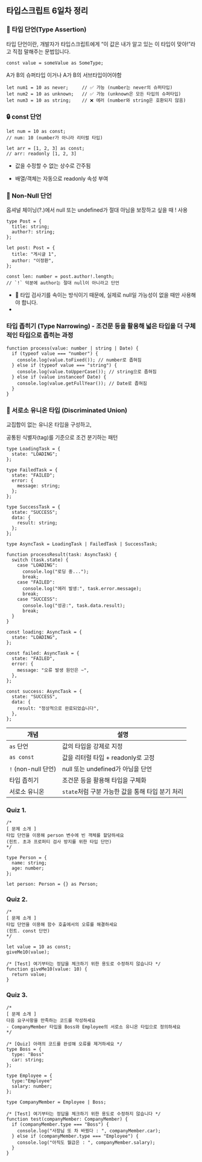 ## 타입스크립트 6일차 정리

### 🧱 타입 단언(Type Assertion)

타입 단언이란, 개발자가 타입스크립트에게
“이 값은 내가 알고 있는 이 타입이 맞아!”라고 직접 말해주는 문법입니다.

```
const value = someValue as SomeType;

```

A가 B의 슈퍼타입 이거나
A가 B의 서브타입이어야함

```
let num1 = 10 as never;     // ✅ 가능 (number는 never의 슈퍼타입)
let num2 = 10 as unknown;   // ✅ 가능 (unknown은 모든 타입의 슈퍼타입)
let num3 = 10 as string;    // ❌ 에러 (number와 string은 호환되지 않음)
```

### 🔒 const 단언

```
let num = 10 as const;
// num: 10 (number가 아니라 리터럴 타입)

let arr = [1, 2, 3] as const;
// arr: readonly [1, 2, 3]
```

- 값을 수정할 수 없는 상수로 간주됨

- 배열/객체는 자동으로 readonly 속성 부여

### 🚫 Non-Null 단언

옵셔널 체이닝(?.)에서 null 또는 undefined가 절대 아님을 보장하고 싶을 때 ! 사용

```
type Post = {
  title: string;
  author?: string;
};

let post: Post = {
  title: "게시글 1",
  author: "이정환",
};

const len: number = post.author!.length;
// `!` 덕분에 author는 절대 null이 아니라고 단언
```

- 📌 타입 검사기를 속이는 방식이기 때문에, 실제로 null일 가능성이 없을 때만 사용해야 합니다.
-

### 타입 좁히기 (Type Narrowing) - 조건문 등을 활용해 넓은 타입을 더 구체적인 타입으로 좁히는 과정

```
function process(value: number | string | Date) {
  if (typeof value === "number") {
    console.log(value.toFixed()); // number로 좁혀짐
  } else if (typeof value === "string") {
    console.log(value.toUpperCase()); // string으로 좁혀짐
  } else if (value instanceof Date) {
    console.log(value.getFullYear()); // Date로 좁혀짐
  }
}

```

### 🧬 서로소 유니온 타입 (Discriminated Union)

교집합이 없는 유니온 타입을 구성하고,

공통된 식별자(tag)를 기준으로 조건 분기하는 패턴

```
type LoadingTask = {
  state: "LOADING";
};

type FailedTask = {
  state: "FAILED";
  error: {
    message: string;
  };
};

type SuccessTask = {
  state: "SUCCESS";
  data: {
    result: string;
  };
};

type AsyncTask = LoadingTask | FailedTask | SuccessTask;

function processResult(task: AsyncTask) {
  switch (task.state) {
    case "LOADING":
      console.log("로딩 중...");
      break;
    case "FAILED":
      console.log("에러 발생:", task.error.message);
      break;
    case "SUCCESS":
      console.log("성공:", task.data.result);
      break;
  }
}

const loading: AsyncTask = {
  state: "LOADING",
};

const failed: AsyncTask = {
  state: "FAILED",
  error: {
    message: "오류 발생 원인은 ~",
  },
};

const success: AsyncTask = {
  state: "SUCCESS",
  data: {
    result: "정상적으로 완료되었습니다",
  },
};

```

| 개념                | 설명                                             |
| ------------------- | ------------------------------------------------ |
| `as` 단언           | 값의 타입을 강제로 지정                          |
| `as const`          | 값을 리터럴 타입 + readonly로 고정               |
| `!` (non-null 단언) | null 또는 undefined가 아님을 단언                |
| 타입 좁히기         | 조건문 등을 활용해 타입을 구체화                 |
| 서로소 유니온       | `state`처럼 구분 가능한 값을 통해 타입 분기 처리 |

### Quiz 1.

```
/*
[ 문제 소개 ]
타입 단언을 이용해 person 변수에 빈 객체를 할당하세요
(힌트. 초과 프로퍼티 검사 방지를 위한 타입 단언)
*/

type Person = {
  name: string;
  age: number;
};

let person: Person = {} as Person;
```

### Quiz 2.

```
/*
[ 문제 소개 ]
타입 단언을 이용해 함수 호출에서의 오류를 해결하세요
(힌트. const 단언)
*/

let value = 10 as const;
giveMe10(value);

/* [Test] 여기부터는 정답을 체크하기 위한 용도로 수정하지 않습니다 */
function giveMe10(value: 10) {
  return value;
}
```

### Quiz 3.

```
/*
[ 문제 소개 ]
다음 요구사항을 만족하는 코드를 작성하세요
- CompanyMember 타입을 Boss와 Employee의 서로소 유니온 타입으로 정의하세요
*/

/* [Quiz] 아래의 코드를 완성해 오류를 제거하세요 */
type Boss = {
  type: "Boss"
  car: string;
};

type Employee = {
  type:"Employee"
  salary: number;
};

type CompanyMember = Employee | Boss;

/* [Test] 여기부터는 정답을 체크하기 위한 용도로 수정하지 않습니다 */
function test(companyMember: CompanyMember) {
  if (companyMember.type === "Boss") {
    console.log("사장님 또 차 바꿨다 : ", companyMember.car);
  } else if (companyMember.type === "Employee") {
    console.log("아직도 월급은 : ", companyMember.salary);
  }
}

```

